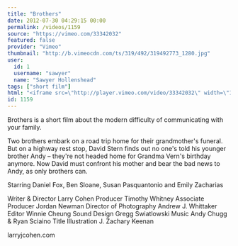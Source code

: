 ```yaml
---
title: "Brothers"
date: 2012-07-30 04:29:15 00:00
permalink: /videos/1159
source: "https://vimeo.com/33342032"
featured: false
provider: "Vimeo"
thumbnail: "http://b.vimeocdn.com/ts/319/492/319492773_1280.jpg"
user:
  id: 1
  username: "sawyer"
  name: "Sawyer Hollenshead"
tags: ["short film"]
html: "<iframe src=\"http://player.vimeo.com/video/33342032\" width=\"1280\" height=\"720\" frameborder=\"0\" webkitAllowFullScreen mozallowfullscreen allowFullScreen></iframe>"
id: 1159
---
```


Brothers is a short film about the modern difficulty of communicating with your family.

Two brothers embark on a road trip home for their grandmother's funeral. But on a highway rest stop, David Stern finds out no one's told his younger brother Andy – they're not headed home for Grandma Vern's birthday anymore. Now David must confront his mother and bear the bad news to Andy, as only brothers can.

Starring Daniel Fox, Ben Sloane, Susan Pasquantonio and Emily Zacharias

Writer & Director Larry Cohen 
Producer Timothy Whitney 
Associate Producer Jordan Newman 
Director of Photography Andrew J. Whittaker 
Editor Winnie Cheung 
Sound Design Gregg Swiatlowski
Music Andy Chugg & Ryan Sciaino 
Title Illustration J. Zachary Keenan

larryjcohen.com